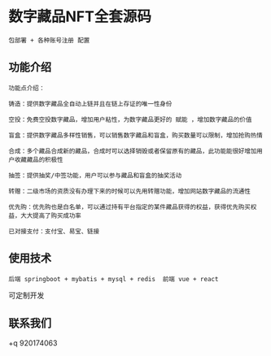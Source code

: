 # 数字藏品NFT全套源码

```
包部署 + 各种账号注册 配置
```

## 功能介绍
```
功能点介绍：

铸造：提供数字藏品全自动上链并且在链上存证的唯一性身份

空投：免费空投数字藏品，增加用户粘性，为数字藏品更好的 赋能 ，增加数字藏品的价值

盲盒：提供数字藏品多样性销售，可以销售数字藏品和盲盒，购买数量可以限制，增加抢购热情

合成：多个藏品合成新的藏品，合成时可以选择销毁或者保留原有的藏品，此功能能很好增加用户收藏藏品的积极性

抽签：提供抽奖/中签功能，用户可以参与藏品和盲盒的抽奖活动

转赠：二级市场的资质没有办理下来的时候可以先用转赠功能，增加网站数字藏品的流通性

优先购：优先购也是白名单，可以通过持有平台指定的某件藏品获得的权益，获得优先购买权益，大大提高了购买成功率

已对接支付：支付宝、易宝、链接
```
## 使用技术 

```
后端 springboot + mybatis + mysql + redis  前端 vue + react

```
可定制开发

## 联系我们
+q 920174063
